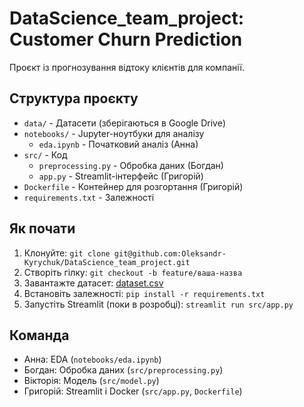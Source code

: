 # DataScience_team_project: Customer Churn Prediction

Проєкт із прогнозування відтоку клієнтів для компанії.

## Структура проєкту
- `data/` - Датасети (зберігаються в Google Drive)
- `notebooks/` - Jupyter-ноутбуки для аналізу
  - `eda.ipynb` - Початковий аналіз (Анна)
- `src/` - Код
  - `preprocessing.py` - Обробка даних (Богдан)
  - `app.py` - Streamlit-інтерфейс (Григорій)
- `Dockerfile` - Контейнер для розгортання (Григорій)
- `requirements.txt` - Залежності

## Як почати
1. Клонуйте: `git clone git@github.com:Oleksandr-Kyrychuk/DataScience_team_project.git`
2. Створіть гілку: `git checkout -b feature/ваша-назва`
3. Завантажте датасет: [dataset.csv](посилання_на_Google_Drive)
4. Встановіть залежності: `pip install -r requirements.txt`
5. Запустіть Streamlit (поки в розробці): `streamlit run src/app.py`

## Команда
- Анна: EDA (`notebooks/eda.ipynb`)
- Богдан: Обробка даних (`src/preprocessing.py`)
- Вікторія: Модель (`src/model.py`)
- Григорій: Streamlit і Docker (`src/app.py`, `Dockerfile`)